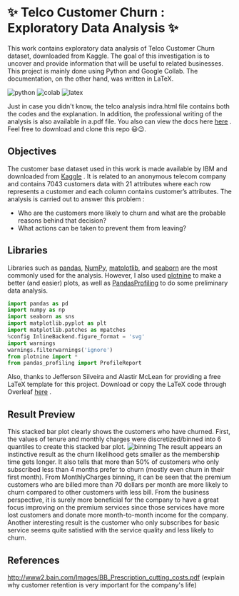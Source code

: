 # ✨ Telco Customer Churn : Exploratory Data Analysis ✨ 
This work contains exploratory data analysis of Telco Customer Churn dataset, downloaded from Kaggle. The goal of this investigation is to uncover and provide information that will be useful to related businesses. This project is mainly done using Python and Google Collab. The documentation, on the other hand, was written in LaTeX.

![python](https://img.shields.io/badge/Python-3776AB?style=for-the-badge&logo=python&logoColor=white)
![colab](https://img.shields.io/badge/Colab-F9AB00?style=for-the-badge&logo=googlecolab&color=525252)
![latex](https://img.shields.io/badge/LaTeX-47A141?style=for-the-badge&logo=LaTeX&logoColor=white)

Just in case you didn't know, the telco analysis indra.html file contains both the codes and the explanation. In addition, the professional writing of the analysis is also available in a.pdf file. You also can view the docs here [here](https://indrayantom.github.io/telco_custmer_dea/) . Feel free to download and clone this repo 😃😉.

## Objectives 
The customer base dataset used in this work is made available by IBM and downloaded from [Kaggle](https://www.kaggle.com/blastchar/telco-customer-churn) . It is related to an anonymous telecom company and contains 7043 customers data with 21 attributes where each row represents a customer and each column contains customer’s attributes.
The analysis is carried out to answer this problem :

- Who are the customers more likely to churn and what are the probable reasons behind that decision?
- What actions can be taken to prevent them from leaving?

## Libraries
Libraries such as [pandas](https://pandas.pydata.org/), [NumPy](https://numpy.org/), [matplotlib](https://matplotlib.org/), and [seaborn](https://seaborn.pydata.org/) are the most commonly used for the analysis. However, I also used [plotnine](https://plotnine.readthedocs.io/en/stable/) to make a better (and easier) plots, as well as [PandasProfiling](https://pandas-profiling.github.io/pandas-profiling/docs/master/rtd/) to do some preliminary data analysis.
```python
import pandas as pd
import numpy as np
import seaborn as sns
import matplotlib.pyplot as plt
import matplotlib.patches as mpatches
%config InlineBackend.figure_format = 'svg'
import warnings
warnings.filterwarnings('ignore')
from plotnine import *
from pandas_profiling import ProfileReport
```
Also, thanks to Jefferson Silveira and Alastir McLean for providing a free LaTeX template for this project. Download or copy the LaTeX code through Overleaf [here](https://www.overleaf.com/project/61a734eae015a6257592d565) .
## Result Preview
This stacked bar plot clearly shows the customers who have churned. First, the values of tenure and monthly charges were discretized/binned into 6 quantiles to create this stacked bar plot.
![binning](https://user-images.githubusercontent.com/92590596/145628097-28917258-373b-4549-87af-6f2ba10b0161.jpg)
The result appears an instinctive result as the churn likelihood gets smaller as the membership time gets longer. It also tells that more than 50\% of customers who only subscribed less than 4 months prefer to churn (mostly even churn in their first month). From MonthlyCharges binning, it can be seen that the premium customers who are billed more than 70 dollars per month are more likely to churn compared to other customers with less bill. From the business perspective, it is surely more beneficial for the company to have a great focus improving on the premium services since those services have more lost customers and donate more month-to-month income for the company. Another interesting result is the customer who only subscribes for basic service seems quite satistied with the service quality and less likely to churn.

## References
http://www2.bain.com/Images/BB_Prescription_cutting_costs.pdf (explain why customer retention is very important for the company's life)
